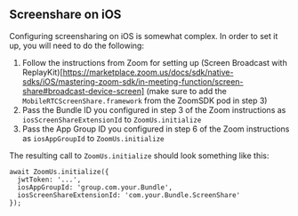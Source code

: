 ## Screenshare on iOS

Configuring screensharing on iOS is somewhat complex. In order to set it up, you will need to do the
following:

1. Follow the instructions from Zoom for setting up (Screen Broadcast with
ReplayKit)[https://marketplace.zoom.us/docs/sdk/native-sdks/iOS/mastering-zoom-sdk/in-meeting-function/screen-share#broadcast-device-screen]
(make sure to add the `MobileRTCScreenShare.framework` from the ZoomSDK pod in step 3)
2. Pass the Bundle ID you configured in step 3 of the Zoom instructions as `iosScreenShareExtensionId`
to `ZoomUs.initialize`
3. Pass the App Group ID you configured in step 6 of the Zoom instructions as `iosAppGroupId` to
`ZoomUs.initialize`

The resulting call to `ZoomUs.initialize` should look something like this:
```
await ZoomUs.initialize({
  jwtToken: '...',
  iosAppGroupId: 'group.com.your.Bundle',
  iosScreenShareExtensionId: 'com.your.Bundle.ScreenShare'
});
```
